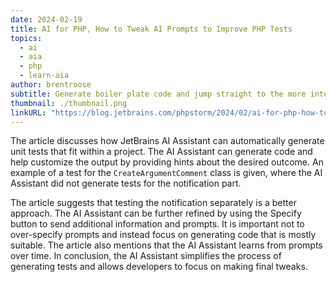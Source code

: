 ```yaml
---
date: 2024-02-19
title: AI for PHP, How to Tweak AI Prompts to Improve PHP Tests
topics:
  - ai
  - aia
  - php
  - learn-aia
author: brentroose
subtitle: Generate boiler plate code and jump straight to the more interesting part of making tests.
thumbnail: ./thumbnail.png
linkURL: "https://blog.jetbrains.com/phpstorm/2024/02/ai-for-php-how-to-tweak-ai-prompts-to-improve-php-tests/"
---
```


The article discusses how JetBrains AI Assistant can automatically generate unit tests that fit within a project. The AI Assistant can generate code and help customize the output by providing hints about the desired outcome. An example of a test for the `CreateArgumentComment` class is given, where the AI Assistant did not generate tests for the notification part.

The article suggests that testing the notification separately is a better approach. The AI Assistant can be further refined by using the Specify button to send additional information and prompts. It is important not to over-specify prompts and instead focus on generating code that is mostly suitable. The article also mentions that the AI Assistant learns from prompts over time. In conclusion, the AI Assistant simplifies the process of generating tests and allows developers to focus on making final tweaks.
